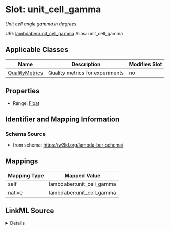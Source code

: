 

# Slot: unit_cell_gamma 


_Unit cell angle gamma in degrees_





URI: [lambdaber:unit_cell_gamma](https://w3id.org/lambda-ber-schema/unit_cell_gamma)
Alias: unit_cell_gamma

<!-- no inheritance hierarchy -->





## Applicable Classes

| Name | Description | Modifies Slot |
| --- | --- | --- |
| [QualityMetrics](QualityMetrics.md) | Quality metrics for experiments |  no  |






## Properties

* Range: [Float](Float.md)




## Identifier and Mapping Information






### Schema Source


* from schema: https://w3id.org/lambda-ber-schema/




## Mappings

| Mapping Type | Mapped Value |
| ---  | ---  |
| self | lambdaber:unit_cell_gamma |
| native | lambdaber:unit_cell_gamma |




## LinkML Source

<details>
```yaml
name: unit_cell_gamma
description: Unit cell angle gamma in degrees
from_schema: https://w3id.org/lambda-ber-schema/
rank: 1000
alias: unit_cell_gamma
owner: QualityMetrics
domain_of:
- QualityMetrics
range: float

```
</details>